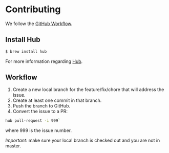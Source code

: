 # Contributing

We follow the [GitHub Workflow](https://guides.github.com/introduction/flow/).

## Install Hub

```bash
$ brew install hub
```

For more information regarding [Hub](hub.github.com/).

## Workflow

1. Create a new local branch for the feature/fix/chore that will address the issue.
2. Create at least one commit in that branch.
3. Push the branch to GitHub.
4. Convert the issue to a PR:

  ```bash
  hub pull-request -i 999`
  ```
  where 999 is the issue number.

_Important_: make sure your local branch is checked out and you are not in master.
